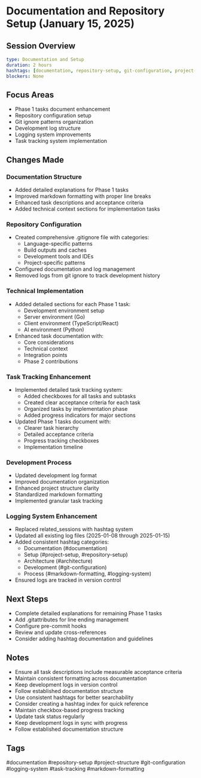 # Documentation and Repository Setup (January 15, 2025)

## Session Overview
```yaml
type: Documentation and Setup
duration: 2 hours
hashtags: [documentation, repository-setup, git-configuration, project-structure, markdown-formatting, logging-system, task-tracking]
blockers: None
```

## Focus Areas

* Phase 1 tasks document enhancement
* Repository configuration setup
* Git ignore patterns organization
* Development log structure
* Logging system improvements
* Task tracking system implementation

## Changes Made

### Documentation Structure

* Added detailed explanations for Phase 1 tasks
* Improved markdown formatting with proper line breaks
* Enhanced task descriptions and acceptance criteria
* Added technical context sections for implementation tasks

### Repository Configuration

* Created comprehensive .gitignore file with categories:
  * Language-specific patterns
  * Build outputs and caches
  * Development tools and IDEs
  * Project-specific patterns
* Configured documentation and log management
* Removed logs from git ignore to track development history

### Technical Implementation

* Added detailed sections for each Phase 1 task:
  * Development environment setup
  * Server environment (Go)
  * Client environment (TypeScript/React)
  * AI environment (Python)
* Enhanced task documentation with:
  * Core considerations
  * Technical context
  * Integration points
  * Phase 2 contributions

### Task Tracking Enhancement

* Implemented detailed task tracking system:
  * Added checkboxes for all tasks and subtasks
  * Created clear acceptance criteria for each task
  * Organized tasks by implementation phase
  * Added progress indicators for major sections
* Updated Phase 1 tasks document with:
  * Clearer task hierarchy
  * Detailed acceptance criteria
  * Progress tracking checkboxes
  * Implementation timeline

### Development Process

* Updated development log format
* Improved documentation organization
* Enhanced project structure clarity
* Standardized markdown formatting
* Implemented granular task tracking

### Logging System Enhancement

* Replaced related_sessions with hashtag system
* Updated all existing log files (2025-01-08 through 2025-01-15)
* Added consistent hashtag categories:
  * Documentation (#documentation)
  * Setup (#project-setup, #repository-setup)
  * Architecture (#architecture)
  * Development (#git-configuration)
  * Process (#markdown-formatting, #logging-system)
* Ensured logs are tracked in version control

## Next Steps

* Complete detailed explanations for remaining Phase 1 tasks
* Add .gitattributes for line ending management
* Configure pre-commit hooks
* Review and update cross-references
* Consider adding hashtag documentation and guidelines

## Notes

* Ensure all task descriptions include measurable acceptance criteria
* Maintain consistent formatting across documentation
* Keep development logs in version control
* Follow established documentation structure
* Use consistent hashtags for better searchability
* Consider creating a hashtag index for quick reference
* Maintain checkbox-based progress tracking
* Update task status regularly
* Keep development logs in sync with progress
* Follow established documentation structure

## Tags
#documentation #repository-setup #project-structure #git-configuration #logging-system #task-tracking #markdown-formatting
